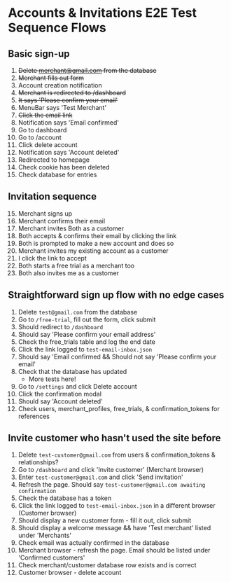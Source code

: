 # Accounts & Invitations E2E Test Sequence Flows

## Basic sign-up

1. ~~Delete merchant@gmail.com from the database~~
2. ~~Merchant fills out form~~
3. Account creation notification
4. ~~Merchant is redirected to /dashboard~~
5. ~~It says 'Please confirm your email'~~
6. MenuBar says 'Test Merchant'
7. ~~Click the email link~~
8. Notification says 'Email confirmed'
9. Go to dashboard
10. Go to /account
11. Click delete account
12. Notification says 'Account deleted'
13. Redirected to homepage
14. Check cookie has been deleted
15. Check database for entries

## Invitation sequence

15. Merchant signs up
16. Merchant confirms their email
17. Merchant invites Both as a customer
18. Both accepts & confirms their email by clicking the link
19. Both is prompted to make a new account and does so
20. Merchant invites my existing account as a customer
21. I click the link to accept
22. Both starts a free trial as a merchant too
23. Both also invites me as a customer

## Straightforward sign up flow with no edge cases

1. Delete `test@gmail.com` from the database
2. Go to `/free-trial`, fill out the form, click submit
3. Should redirect to `/dashboard`
4. Should say 'Please confirm your email address'
5. Check the free_trials table and log the end date
6. Click the link logged to `test-email-inbox.json`
7. Should say 'Email confirmed && Should not say 'Please confirm your email'
8. Check that the database has updated
   - More tests here!
9. Go to `/settings` and click Delete account
10. Click the confirmation modal
11. Should say 'Account deleted'
12. Check users, merchant_profiles, free_trials, & confirmation_tokens for references

## Invite customer who hasn't used the site before

1. Delete `test-customer@gmail.com` from users & confirmation_tokens & relationships?
2. Go to `/dashboard` and click 'Invite customer' (Merchant browser)
3. Enter `test-customer@gmail.com` and click 'Send invitation'
4. Refresh the page. Should say `test-customer@gmail.com awaiting confirmation`
5. Check the database has a token
6. Click the link logged to `test-email-inbox.json` in a different browser (Customer browser)
7. Should display a new customer form - fill it out, click submit
8. Should display a welcome message && have 'Test merchant' listed under 'Merchants'
9. Check email was actually confirmed in the database
10. Merchant browser - refresh the page. Email should be listed under 'Confirmed customers'
11. Check merchant/customer database row exists and is correct
12. Customer browser - delete account
